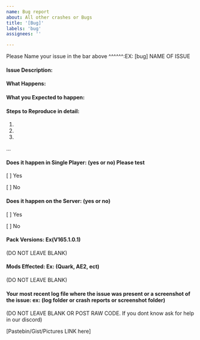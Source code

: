 ```yaml
---
name: Bug report
about: All other crashes or Bugs
title: '[Bug]'
labels: 'bug'
assignees: ''

---
```


Please Name your issue in the bar above ^^^^^^:EX: [bug] NAME OF ISSUE
#### Issue Description:


#### What Happens:


#### What you Expected to happen:


#### Steps to Reproduce in detail:
1.
2.
3.
...
#### Does it happen in Single Player: (yes or no) Please test
[ ] Yes

[ ] No

#### Does it happen on the Server: (yes or no)
[ ] Yes

[ ] No

#### Pack Versions: Ex(V165.1.0.1)
(DO NOT LEAVE BLANK) 

#### Mods Effected: Ex: (Quark, AE2, ect) 
(DO NOT LEAVE BLANK)


#### Your most recent log file where the issue was present or a screenshot of the issue:  ex: (log folder or crash reports or screenshot folder)
(DO NOT LEAVE BLANK OR POST RAW CODE. If you dont know ask for help in our discord)

[Pastebin/Gist/Pictures LINK here]
